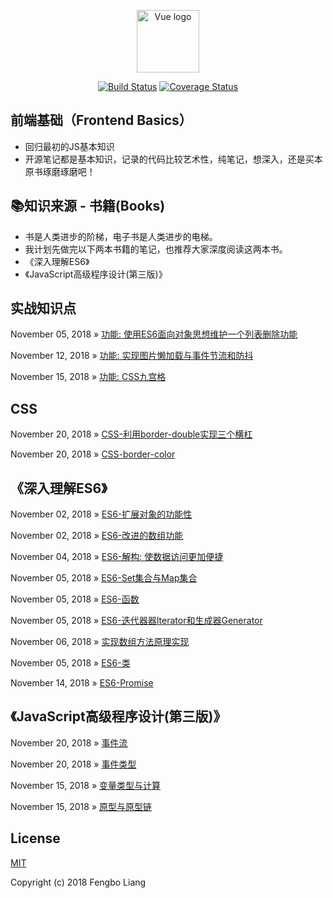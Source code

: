 
<p align="center"><a href="https://github.com/liangfengbo" target="_blank" rel="noopener noreferrer"><img width="100" src="https://avatars0.githubusercontent.com/u/26264225?s=460&v=4" alt="Vue logo"></a></p>


<p align="center">
  <a href="https://github.com/liangfengbo/frontend-basics/commits/master"><img src="https://img.shields.io/badge/build-passing-brightgreen.svg" alt="Build Status"></a>
  <a href="https://github.com/liangfengbo/frontend-basics/blob/master/LICENSE"><img src="https://img.shields.io/badge/license-MIT-green.svg" alt="Coverage Status"></a>
</p>

## 前端基础（Frontend Basics）

- 回归最初的JS基本知识
- 开源笔记都是基本知识，记录的代码比较艺术性，纯笔记，想深入，还是买本原书琢磨琢磨吧！

## 📚知识来源 - 书籍(Books)
- 书是人类进步的阶梯，电子书是人类进步的电梯。
- 我计划先做完以下两本书籍的笔记，也推荐大家深度阅读这两本书。
- 《深入理解ES6》
- 《JavaScript高级程序设计(第三版)》

## 实战知识点

November 05, 2018 » [功能: 使用ES6面向对象思想维护一个列表删除功能](https://github.com/liangfengbo/initialjs/blob/master/JS/list.html)

November 12, 2018 » [功能: 实现图片懒加载与事件节流和防抖](https://github.com/liangfengbo/initialjs/blob/master/JS/lazy-load.html)

November 15, 2018 » [功能: CSS九宫格](https://github.com/liangfengbo/initialjs/blob/master/JS/sudoku.html)

## CSS
November 20, 2018 » [CSS-利用border-double实现三个横杠](https://github.com/liangfengbo/initialjs/blob/master/CSS/border-double.html)

November 20, 2018 » [CSS-border-color](https://github.com/liangfengbo/initialjs/blob/master/CSS/border-color.html)

## 《深入理解ES6》

November 02, 2018 » [ES6-扩展对象的功能性](https://github.com/liangfengbo/initialjs/blob/master/ES6/es6-object.js)

November 02, 2018 » [ES6-改进的数组功能](https://github.com/liangfengbo/initialjs/blob/master/ES6/es6-array.js)

November 04, 2018 » [ES6-解构: 使数据访问更加便捷](https://github.com/liangfengbo/initialjs/blob/master/ES6/es6-deconstruct.js)

November 05, 2018 » [ES6-Set集合与Map集合](https://github.com/liangfengbo/initialjs/blob/master/ES6/es6-set-map.js)

November 05, 2018 » [ES6-函数](https://github.com/liangfengbo/initialjs/blob/master/ES6/es6-function.js)

November 05, 2018 » [ES6-迭代器器Iterator和生成器Generator](https://github.com/liangfengbo/initialjs/blob/master/ES6/es6-iterator-generator.js)

November 06, 2018 » [实现数组方法原理实现](https://github.com/liangfengbo/initialjs/issues/1)

November 05, 2018 » [ES6-类](https://github.com/liangfengbo/initialjs/blob/master/ES6/es6-class.js)

November 14, 2018 » [ES6-Promise](https://github.com/liangfengbo/initialjs/blob/master/ES6/es6-promise.js)

## 《JavaScript高级程序设计(第三版)》

November 20, 2018 » [事件流](https://github.com/liangfengbo/initialjs/blob/master/JS/event-flow.html)

November 20, 2018 » [事件类型](https://github.com/liangfengbo/initialjs/blob/master/JS/event-handler.html)

November 15, 2018 » [变量类型与计算](https://github.com/liangfengbo/initialjs/blob/master/JS/variable-types-and-compute.js)

November 15, 2018 » [原型与原型链](https://github.com/liangfengbo/initialjs/blob/master/JS/prototype.js)

## License

[MIT](http://opensource.org/licenses/MIT)

Copyright (c) 2018 Fengbo Liang
